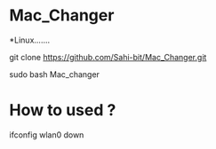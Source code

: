 # Mac_Changer
*Linux.......

git clone https://github.com/Sahi-bit/Mac_Changer.git

sudo bash Mac_changer

# How to used ?
ifconfig wlan0 down

